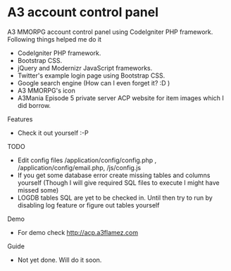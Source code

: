 A3 account control panel
=========

A3 MMORPG account control panel using CodeIgniter PHP framework. Following things helped me do it

* CodeIgniter PHP framework.
* Bootstrap CSS.
* jQuery and Modernizr JavaScript frameworks.
* Twitter's example login page using Bootstrap CSS.
* Google search engine (How can I even forget it? :D )
* A3 MMORPG's icon
* A3Mania Episode 5 private server ACP website for item images which I did borrow.

Features
* Check it out yourself :-P

TODO
* Edit config files /application/config/config.php , /application/config/email.php, /js/config.js
* If you get some database error create missing tables and columns yourself (Though I will give required SQL files to execute I might have missed some)
* LOGDB tables SQL are yet to be checked in. Until then try to run by disabling log feature or figure out tables yourself

Demo
* For demo check http://acp.a3flamez.com

Guide
* Not yet done. Will do it soon.
